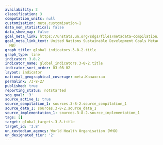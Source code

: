```yaml
---
availability: 2
classification: 3
computation_units: null
customisation: meta.customisation-1
data_non_statistical: false
data_show_map: false
goal_meta_link: https://unstats.un.org/sdgs/files/metadata-compilation/Metadata-Goal-3.pdf
goal_meta_link_text: United Nations Sustainable Development Goals Metadata (PDF 4.0
  MB)
graph_title: global_indicators.3-8-2.title
graph_type: line
indicator: 3.8.2
indicator_name: global_indicators.3-8-2.title
indicator_sort_order: 03-08-02
layout: indicator
national_geographical_coverage: meta.Казахстан
permalink: /3-8-2/
published: true
reporting_status: notstarted
sdg_goal: '3'
source_active_1: true
source_compilation_1: sources.3-8-2.source_compilation_1
source_data_1: sources.3-8-2.source_data_1
source_implementation_1: sources.3-8-2.source_implementation_1
tags: []
target: global_targets.3-8.title
target_id: '3.8'
un_custodian_agency: World Health Organisation (WHO)
un_designated_tier: '2'
---
```

